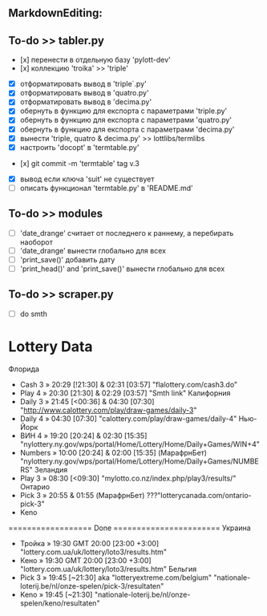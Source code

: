 MarkdownEditing:
---------------

  ## To-do >> tabler.py
  - [х] перенести в отдельную базу 'pylott-dev'
  - [х] коллекцию 'troika' >> 'triple'
  - [x] отформатировать вывод в 'triple`.py'
  - [x] отформатировать вывод в 'quatro.py'
  - [x] отформатировать вывод в 'decima.py'
  - [x] обернуть в функцию для експорта с параметрами 'triple.py'
  - [x] обернуть в функцию для експорта с параметрами 'quatro.py'
  - [x] обернуть в функцию для експорта с параметрами 'decima.py'
  - [x] вынести 'triple, quatro & decima.py' >> lottlibs/termlibs
  - [x] настроить 'docopt' в 'termtable.py'
  - [х] git commit -m 'termtable' tag v.3
  - [x] вывод если ключа 'suit' не существует 
  - [ ] описать функционал 'termtable.py' в 'README.md'
  
  ## To-do >> modules
  - [ ] 'date_drange' считает от последнего к раннему, а перебирать наоборот
  - [ ] 'date_drange' вынести глобально для всех
  - [ ] 'print_save()' добавить дату
  - [ ] 'print_head()' and 'print_save()' вынести глобально для всех

  ## To-do >> scraper.py
  - [ ] do smth

Lottery Data 
====================================================
Флорида
  - Cash 3 » 20:29 [!21:30] & 02:31 [03:57]
    "flalottery.com/cash3.do"
  - Play 4 » 20:30 [21:30] & 02:29 [03:57]
    "Smth link"
Калифорния
  - Daily 3 » 21:45 [<00:36] & 04:30 [07:30]
    "http://www.calottery.com/play/draw-games/daily-3"
  - Daily 4 » 04:30 [07:30]
    "calottery.com/play/draw-games/daily-4"
Нью-Йорк
  - ВИН 4   » 19:20 [20:24] & 02:30 [15:35]
    "nylottery.ny.gov/wps/portal/Home/Lottery/Home/Daily+Games/WIN+4"
  - Numbers » 10:00 [20:24] & 02:00 [15:35] (МарафрнБет)
    "nylottery.ny.gov/wps/portal/Home/Lottery/Home/Daily+Games/NUMBERS"
Зеландия
  - Play 3 » 08:30 [<09:30]
    "mylotto.co.nz/index.php/play3/results/"
Онтарио
  - Pick 3 » 20:55 & 01:55 (МарафрнБет)
    ???"lotterycanada.com/ontario-pick-3"
  - Keno

==================  Done  =======================
Украина
  - Тройка » 19:30 GMT 20:00 [23:00 +3:00]
    "lottery.com.ua/uk/lottery/loto3/results.htm"
  - Кено   » 19:30 GMT 20:00 [23:00 +3:00]
    "lottery.com.ua/uk/lottery/loto3/results.htm"
Бельгия
  - Pick 3 » 19:45 [~21:30] aka "lotteryextreme.com/belgium"
    "nationale-loterij.be/nl/onze-spelen/pick-3/resultaten"
  - Keno » 19:45 [~21:30]
    "nationale-loterij.be/nl/onze-spelen/keno/resultaten"